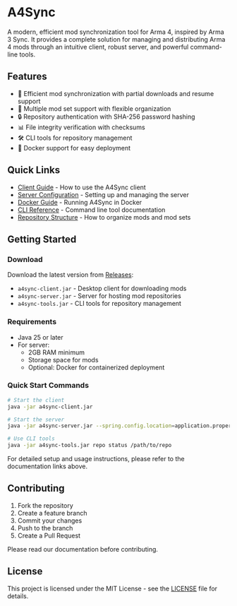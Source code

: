 # A4Sync

A modern, efficient mod synchronization tool for Arma 4, inspired by Arma 3 Sync. It provides a complete solution for managing and distributing Arma 4 mods through an intuitive client, robust server, and powerful command-line tools.

## Features

- 📁 Efficient mod synchronization with partial downloads and resume support
- 🔄 Multiple mod set support with flexible organization
- 🔒 Repository authentication with SHA-256 password hashing
- 📊 File integrity verification with checksums
- 🛠️ CLI tools for repository management
- 🐳 Docker support for easy deployment

## Quick Links

- [Client Guide](docs/client-guide.md) - How to use the A4Sync client
- [Server Configuration](docs/server-configuration.md) - Setting up and managing the server
- [Docker Guide](docs/docker-guide.md) - Running A4Sync in Docker
- [CLI Reference](docs/cli-reference.md) - Command line tool documentation
- [Repository Structure](docs/repository-structure.md) - How to organize mods and mod sets

## Getting Started

### Download

Download the latest version from [Releases](../../releases):
- `a4sync-client.jar` - Desktop client for downloading mods
- `a4sync-server.jar` - Server for hosting mod repositories
- `a4sync-tools.jar` - CLI tools for repository management

### Requirements

- Java 25 or later
- For server: 
  - 2GB RAM minimum
  - Storage space for mods
  - Optional: Docker for containerized deployment

### Quick Start Commands

```bash
# Start the client
java -jar a4sync-client.jar

# Start the server
java -jar a4sync-server.jar --spring.config.location=application.properties

# Use CLI tools
java -jar a4sync-tools.jar repo status /path/to/repo
```

For detailed setup and usage instructions, please refer to the documentation links above.

## Contributing

1. Fork the repository
2. Create a feature branch
3. Commit your changes
4. Push to the branch
5. Create a Pull Request

Please read our documentation before contributing.

## License

This project is licensed under the MIT License - see the [LICENSE](LICENSE) file for details.